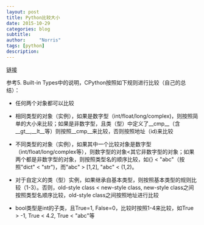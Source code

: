 ```yaml
---
layout: post
title: Python比较大小
date: 2015-10-29
categories: blog
subtitle: 
author:     "Norris"
tags: [python]
description: 
---
```


[链接](http://www.zhihu.com/question/21435298/answer/18226025)

参考5. Built-in Types中的说明，CPython按照如下规则进行比较（自己的总结）：

- 任何两个对象都可以比较

- 相同类型的对象（实例），如果是数字型（int/float/long/complex)，则按照简单的大小来比较；如果是非数字型，且类（型）中定义了__cmp__（含__gt__,__lt__等）则按照__cmp__来比较，否则按照地址（id)来比较

- 不同类型的对象（实例），如果其中一个比较对象是数字型（int/float/long/complex等），则数字型的对象<其它非数字型的对象；如果两个都是非数字型的对象，则按照类型名的顺序比较，如{} < "abc"（按照"dict" < "str")，而"abc" > [1,2], "abc" < (1,2)。

- 对于自定义的类（型）实例，如果继承自基本类型，则按照基本类型的规则比较（1-3）。否则，old-style class < new-style class, new-style class之间按照类型名顺序比较，old-style class之间按照地址进行比较

- bool类型是int的子类，且True=1, False=0，比较时按照1-4来比较，如True > -1, True < 4.2, True < "abc"等